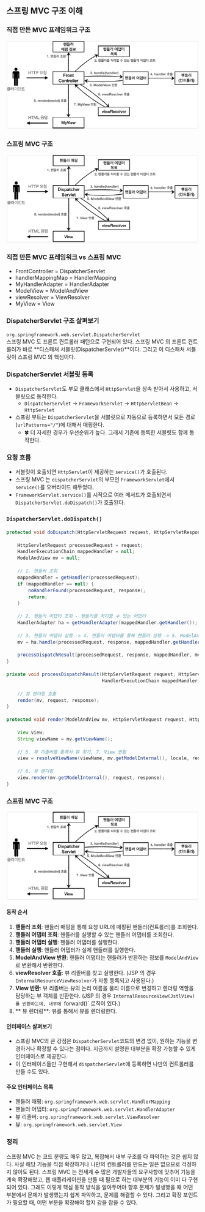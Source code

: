 ## 스프링 MVC 구조 이해
### 직접 만든 MVC 프레임워크 구조
![직접 만든 MVC.png](imgs%2F%EC%A7%81%EC%A0%91%20%EB%A7%8C%EB%93%A0%20MVC.png)

### 스프링 MVC 구조
![스프링 MVC 구조.png](imgs%2F%EC%8A%A4%ED%94%84%EB%A7%81%20MVC%20%EA%B5%AC%EC%A1%B0.png)

### 직접 만든 MVC 프레임워크 vs 스프링 MVC
- FrontController    = DispatcherServlet
- handlerMappingMap  = HandlerMapping
- MyHandlerAdapter   = HandlerAdapter
- ModelView          = ModelAndView
- viewResolver       = ViewResolver
- MyView             = View

### DispatcherServlet 구조 살펴보기
`org.springframework.web.servlet.DispatcherServlet`  
스프링 MVC 도 프론트 컨트롤러 패턴으로 구현되어 있다. 
스프링 MVC 의 프론트 컨트롤러가 바로 **디스패처 서블릿(DispatcherServlet)**이다.
그리고 이 디스패처 서블릿이 스프링 MVC 의 핵심이다.

### DispatcherServlet 서블릿 등록
- `DispatcherServlet`도 부모 클래스에서 `HttpServlet`을 상속 받아서 사용하고, 서블릿으로 동작한다.
  - `DispatcherServlet` -> `FrameworkServlet` -> `HttpServletBean` -> `HttpServlet`
- 스프링 부트는 `DispatcherServlet`을 서블릿으로 자동으로 등록하면서 모든 경로(`urlPatterns="/"`)에 대해서 매핑한다.
  - 🍀  더 자세한 경우가 우선순위가 높다. 그래서 기존에 등록한 서블릿도 함께 동작한다.

### 요청 흐름
- 서블릿이 호출되면 `HttpServlet`이 제공하는 `service()`가 호출된다.
- 스프링 MVC 는 `dispatcherServlet`의 부모인 `FrameworkServlet`에서 `service()`를 오버라이드 해두었다.
- `FrameworkServlet.service()`를 시작으로 여러 메서드가 호출되면서 `DispatcherServlet.doDispatch()`가 호출된다.

### `DispatcherServlet.doDispatch()`
```java
protected void doDispatch(HttpServletRequest request, HttpServletResponse response) throws Exception {
    
    HttpServletRequest processedRequest = request;
    HandlerExecutionChain mappedHandler = null;
    ModelAndView mv = null;
    
    // 1. 핸들러 조회
    mappedHandler = getHandler(processedRequest);
    if (mappedHandler == null) {
		noHandlerFound(processedRequest, response);
        return;
    }
    
    // 2. 핸들러 어댑터 조회 - 핸들러를 처리할 수 있는 어댑터
    HandlerAdapter ha = getHandlerAdapter(mappedHandler.getHandler());
    
    // 3. 핸들러 어댑터 실행 -> 4. 핸들러 어댑터를 통해 핸들러 실행 -> 5. ModelAndView 반환
    mv = ha.handle(processedRequest, response, mappedHandler.getHandler());
    
    processDispatchResult(processedRequest, response, mappedHandler, mv, dispatchException);
}

private void processDispatchResult(HttpServletRequest request, HttpServletResponse response, 
                                   HandlerExecutionChain mappedHandler, ModelAndView mv, Exception exception) throws Exception {
    
    // 뷰 렌더링 호출
    render(mv, request, response);
}

protected void render(ModelAndView mv, HttpServletRequest request, HttpServletResponse response) throws Exception {
    
    View view;
    String viewName = mv.getViewName();
    
    // 6. 뷰 리졸버를 통해서 뷰 찾기, 7. View 반환
    view = resolveViewName(viewName, mv.getModelInternal(), locale, request);
    
    // 8. 뷰 렌더링
    view.render(mv.getModelInternal(), request, response);
}
```

### 스프링 MVC 구조
![스프링 MVC 구조.png](imgs%2F%EC%8A%A4%ED%94%84%EB%A7%81%20MVC%20%EA%B5%AC%EC%A1%B0.png)
#### 동작 순서
1. **핸들러 조회**: 핸들러 매핑을 통해 요청 URL에 매핑된 핸들러(컨트롤러)를 조회한다.
2. **핸들러 어댑터 조회**: 핸들러를 실행할 수 있는 핸들러 어댑터를 조회한다.
3. **핸들러 어댑터 실행**: 핸들러 어댑터를 실행한다.
4. **핸들러 실행**: 핸들러 어댑터가 실제 핸들러를 실행한다.
5. **ModelAndView 반환**: 핸들러 어댑터는 핸들러가 반환하는 정보를 `ModelAndView`로 변환해서 반환한다.
6. **viewResolver 호출**: 뷰 리졸버를 찾고 실행한다. (JSP 의 경우 `InternalResourceViewResolver`가 자동 등록되고 사용된다.)
7. **View 반환**: 뷰 리졸버는 뷰의 논리 이름을 물리 이름으로 변경하고 렌더링 역할을 담당하는 뷰 객체를 반환한다.
   (JSP 의 경우 `InternalResourceView(JstlView)를 반환하는데, 내부에 `forward()` 로직이 있다.)
8. ** 뷰 렌더링**: 뷰를 통해서 뷰를 렌더링한다.
#### 인터페이스 살펴보기
- 스프링 MVC의 큰 강점은 `DispatcherServlet`코드의 변경 없이, 원하는 기능을 변경하거나 확장할 수 있다는 점이다.
지금까지 설명한 대부분을 확장 가능할 수 있게 인터페이스로 제공한다.
- 이 인터페이스들만 구현해서 `dispatcherServlet`에 등록하면 나만의 컨트롤러를 만들 수도 있다.
#### 주요 인터페이스 목록
- 핸들러 매핑: `org.springframework.web.servlet.HandlerMapping`
- 핸들러 어댑터: `org.springframework.web.servlet.HandlerAdapter`
- 뷰 리졸버: `org.springframework.web.servlet.ViewResolver`
- 뷰: `org.springframework.web.servlet.View`

### 정리
스프링 MVC 는 코드 분량도 매우 많고, 복잡해서 내부 구조를 다 파악하는 것은 쉽지 않다.
사실 해당 기능을 직접 확장하거나 나만의 컨트롤러를 만드는 일은 없으므로 걱정하지 않아도 된다.
스프링 MVC 는 전세계 수 많은 개발자들의 요구사항에 맞추어 기능을 계속 확장해왔고, 웹 애플리케이션을 만들 때 필요로 하는 대부분의 기능이
이미 다 구현되어 있다.
그래도 이렇게 핵심 동작 방식을 알아두어야 향후 문제가 발생했을 때 어떤 부분에서 문제가 발생했는지 쉽게 파악하고, 문제를 해결할 수 있다.
그리고 확장 포인트가 필요할 때, 어떤 부분을 확장해야 할지 감을 잡을 수 있다.